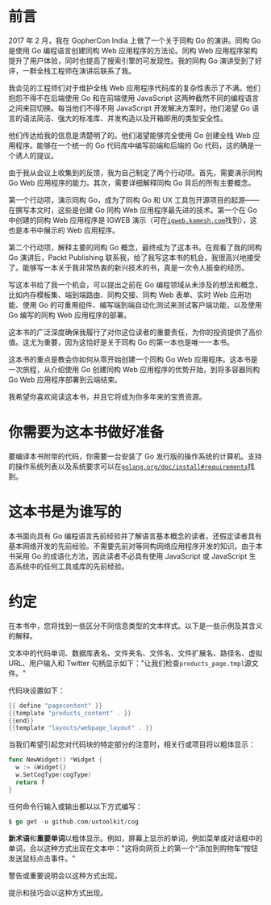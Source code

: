 # 前言

2017 年 2 月，我在 GopherCon India 上做了一个关于同构 Go 的演讲。同构 Go 是使用 Go 编程语言创建同构 Web 应用程序的方法论。同构 Web 应用程序架构提升了用户体验，同时也提高了搜索引擎的可发现性。我的同构 Go 演讲受到了好评，一群全栈工程师在演讲后联系了我。

我会见的工程师们对于维护全栈 Web 应用程序代码库的复杂性表示了不满。他们抱怨不得不在后端使用 Go 和在前端使用 JavaScript 这两种截然不同的编程语言之间来回切换。每当他们不得不用 JavaScript 开发解决方案时，他们渴望 Go 语言的语法简洁、强大的标准库、并发构造以及开箱即用的类型安全性。

他们传达给我的信息是清楚明了的。他们渴望能够完全使用 Go 创建全栈 Web 应用程序。能够在一个统一的 Go 代码库中编写前端和后端的 Go 代码，这的确是一个诱人的提议。

由于我从会议上收集到的反馈，我为自己制定了两个行动项。首先，需要演示同构 Go Web 应用程序的能力。其次，需要详细解释同构 Go 背后的所有主要概念。

第一个行动项，演示同构 Go，成为了同构 Go 和 UX 工具包开源项目的起源——在撰写本文时，这些是创建 Go 同构 Web 应用程序最先进的技术。第一个在 Go 中创建的同构 Web 应用程序是 IGWEB 演示（可在[`igweb.kamesh.com`](http://igweb.kamesh.com)找到），这也是本书中展示的 Web 应用程序。

第二个行动项，解释主要的同构 Go 概念，最终成为了这本书。在观看了我的同构 Go 演讲后，Packt Publishing 联系我，给了我写这本书的机会，我很高兴地接受了。能够写一本关于我非常热衷的新兴技术的书，真是一次令人振奋的经历。

写这本书给了我一个机会，可以提出之前在 Go 编程领域从未涉及的想法和概念，比如内存模板集、端到端路由、同构交接、同构 Web 表单、实时 Web 应用功能、使用 Go 的可重用组件、编写端到端自动化测试来测试客户端功能，以及使用 Go 编写的同构 Web 应用程序的部署。

这本书的广泛深度确保我履行了对你这位读者的重要责任，为你的投资提供了高价值。这尤为重要，因为这恰好是关于同构 Go 的第一本也是唯一一本书。

这本书的重点是教会你如何从零开始创建一个同构 Go Web 应用程序。这本书是一次旅程，从介绍使用 Go 创建同构 Web 应用程序的优势开始，到将多容器同构 Go Web 应用程序部署到云端结束。

我希望你喜欢阅读这本书，并且它将成为你多年来的宝贵资源。

# 你需要为这本书做好准备

要编译本书附带的代码，你需要一台安装了 Go 发行版的操作系统的计算机。支持的操作系统列表以及系统要求可以在[`golang.org/doc/install#requirements`](https://golang.org/doc/install#requirements)找到。

# 这本书是为谁写的

本书面向具有 Go 编程语言先前经验并了解语言基本概念的读者。还假定读者具有基本网络开发的先前经验。不需要先前对等同构网络应用程序开发的知识。由于本书采用 Go 的成语化方法，因此读者不必具有使用 JavaScript 或 JavaScript 生态系统中的任何工具或库的先前经验。

# 约定

在本书中，您将找到一些区分不同信息类型的文本样式。以下是一些示例及其含义的解释。

文本中的代码单词、数据库表名、文件夹名、文件名、文件扩展名、路径名、虚拟 URL、用户输入和 Twitter 句柄显示如下："让我们检查`products_page.tmpl`源文件。"

代码块设置如下：

```go
{{ define "pagecontent" }}
{{template "products_content" . }}
{{end}}
{{template "layouts/webpage_layout" . }}
```

当我们希望引起您对代码块的特定部分的注意时，相关行或项目将以粗体显示：

```go
func NewWidget() *Widget {
  w := &Widget{}
  w.SetCogType(cogType)
  return f
}
```

任何命令行输入或输出都以以下方式编写：

```go
$ go get -u github.com/uxtoolkit/cog
```

**新术语**和**重要单词**以粗体显示。例如，屏幕上显示的单词，例如菜单或对话框中的单词，会以这种方式出现在文本中："这将向网页上的第一个“添加到购物车”按钮发送鼠标点击事件。"

警告或重要说明会以这种方式出现。

提示和技巧会以这种方式出现。
